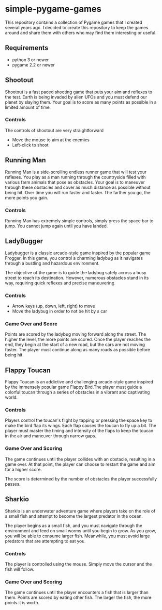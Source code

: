 # simple-pygame-games

This repository contains a collection of Pygame games that I created several years ago.
I decided to create this repository to keep the games around and share them with others who may find them interesting or
useful.

## Requirements

- python 3 or newer
- pygame 2.2 or newer

## Shootout

Shootout is a fast paced shooting game that puts your aim and reflexes to the test. Earth is being invaded by alien UFOs
and you must defend our planet by slaying them. Your goal is to score as many points as possible in a limited amount of 
time.

### Controls
The controls of shootout are very straightforward
- Move the mouse to aim at the enemies
- Left-click to shoot

## Running Man

Running Man is a side-scrolling endless runner game that will test your reflexes. You play as a man running through the 
countryside filled with various farm animals that pose as obstacles. Your goal is to maneuver through these obstacles
and cover as much distance as possible without being hit. Over time you will run faster and faster. The farther you go,
the more points you gain.

### Controls
Running Man has extremely simple controls, simply press the space bar to jump. You cannot jump again until you 
have landed.

## LadyBugger

Ladybugger is a classic arcade-style game inspired by the popular game Frogger. In this game, you control a charming
ladybug as it navigates through a bustling and hazardous environment.

The objective of the game is to guide the ladybug safely across a busy street to reach its destination. However,
numerous obstacles stand in its way, requiring quick reflexes and precise maneuvering.

### Controls
- Arrow keys (up, down, left, right) to move
- Move the ladybug in order to not be hit by a car

### Game Over and Score

Points are scored by the ladybug moving forward along the street. The higher the level, the more points are scored. Once
the player reaches the end, they begin at the start of a new road, but the cars are not moving faster. The player must
continue along as many roads as possible before being hit.

## Flappy Toucan

Flappy Toucan is an addictive and challenging arcade-style game inspired by the immensely popular game Flappy Bird.The
player must guide a colorful toucan through a series of obstacles in a vibrant and captivating world.

### Controls

Players control the toucan's flight by tapping or pressing the space key to make the bird flap its wings. Each flap
causes the toucan to fly up a bit. The player must master the timing and intensity of the flaps to keep the toucan in
the air and maneuver through narrow gaps.

### Game Over and Scoring

The game continues until the player collides with an obstacle, resulting in a game over. At that point, the player can
choose to restart the game and aim for a higher score.

The score is determined by the number of obstacles the player successfully passes.

## Sharkio

Sharkio is an underwater adventure game where players take on the role of a small fish and attempt to become the largest
predator in the ocean.

The player begins as a small fish, and you must navigate through the environment and feed on small worms until you begin
to grow. As you grow, you will be able to consume larger fish. Meanwhile, you must avoid large predators that are
attempting to eat you.

### Controls

The player is controlled using the mouse. Simply move the cursor and the fish will follow.

### Game Over and Scoring

The game continues until the player encounters a fish that is larger than them. Points are scored by eating other fish.
The larger the fish, the more points it is worth.
